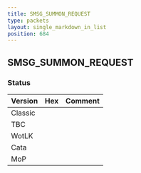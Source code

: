 ```yaml
---
title: SMSG_SUMMON_REQUEST
type: packets
layout: single_markdown_in_list
position: 684
---
```


## SMSG_SUMMON_REQUEST

### Status

Version | Hex | Comment
---------- | ---------- | ---------- 
Classic |  |  
TBC |  |  
WotLK |  |  
Cata |  |  
MoP |  |  
